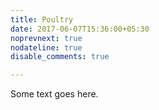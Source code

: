 ```yaml
---
title: Poultry
date: 2017-06-07T15:36:00+05:30
noprevnext: true
nodateline: true
disable_comments: true

---
```


Some text goes here.
